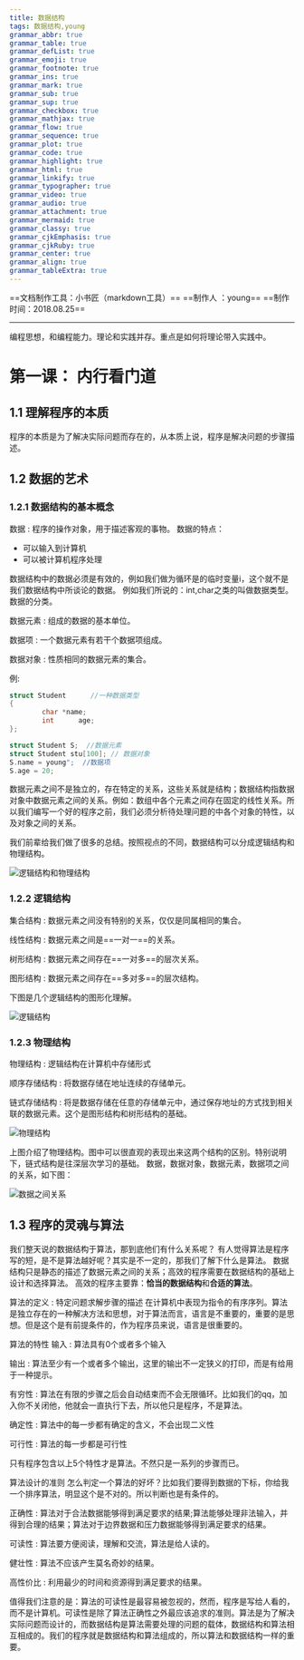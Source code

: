 ```yaml
---
title: 数据结构
tags: 数据结构,young
grammar_abbr: true
grammar_table: true
grammar_defList: true
grammar_emoji: true
grammar_footnote: true
grammar_ins: true
grammar_mark: true
grammar_sub: true
grammar_sup: true
grammar_checkbox: true
grammar_mathjax: true
grammar_flow: true
grammar_sequence: true
grammar_plot: true
grammar_code: true
grammar_highlight: true
grammar_html: true
grammar_linkify: true
grammar_typographer: true
grammar_video: true
grammar_audio: true
grammar_attachment: true
grammar_mermaid: true
grammar_classy: true
grammar_cjkEmphasis: true
grammar_cjkRuby: true
grammar_center: true
grammar_align: true
grammar_tableExtra: true
---
```

==文档制作工具：小书匠（markdown工具）==
==制作人     ：young==
==制作时间：2018.08.25==


----------

编程思想，和编程能力。理论和实践并存。重点是如何将理论带入实践中。

# 第一课： 内行看门道

## 1.1 理解程序的本质

程序的本质是为了解决实际问题而存在的，从本质上说，程序是解决问题的步骤描述。

## 1.2 数据的艺术

### 1.2.1 数据结构的基本概念

数据
: 程序的操作对象，用于描述客观的事物。
数据的特点：
* 可以输入到计算机
* 可以被计算机程序处理

数据结构中的数据必须是有效的，例如我们做为循环是的临时变量i，这个就不是我们数据结构中所谈论的数据。
例如我们所说的：int,char之类的叫做数据类型。数据的分类。

数据元素
: 组成的数据的基本单位。

数据项
: 一个数据元素有若干个数据项组成。

数据对象
: 性质相同的数据元素的集合。

例:
``` cpp
struct Student      //一种数据类型
{
		char *name;
		int      age;
};

struct Student S;  //数据元素
struct Student stu[100]; // 数据对象
S.name = young";  //数据项
S.age = 20;
```
数据元素之间不是独立的，存在特定的关系，这些关系就是结构；数据结构指数据对象中数据元素之间的关系。例如：数组中各个元素之间存在固定的线性关系。所以我们编写一个好的程序之前，我们必须分析待处理问题的中各个对象的特性，以及对象之间的关系。

我们前辈给我们做了很多的总结。按照视点的不同，数据结构可以分成逻辑结构和物理结构。

![逻辑结构和物理结构](./images/逻辑结构和物理结构.jpg)

### 1.2.2 逻辑结构

集合结构
: 数据元素之间没有特别的关系，仅仅是同属相同的集合。

线性结构
: 数据元素之间是==一对一==的关系。

树形结构
: 数据元素之间存在==一对多==的层次关系。

图形结构
: 数据元素之间存在==多对多==的层次结构。

下图是几个逻辑结构的图形化理解。

![逻辑结构](./images/数据结构.jpg)


### 1.2.3 物理结构

物理结构
: 逻辑结构在计算机中存储形式

顺序存储结构
: 将数据存储在地址连续的存储单元。

链式存储结构
: 将是数据存储在任意的存储单元中，通过保存地址的方式找到相关联的数据元素。这个是图形结构和树形结构的基础。

![物理结构](./images/物理结构.jpg)

上图介绍了物理结构。图中可以很直观的表现出来这两个结构的区别。特别说明下，链式结构是往深层次学习的基础。
数据，数据对象，数据元素，数据项之间的关系，如下图：

![数据之间关系](./images/数据关系.jpg)


## 1.3 程序的灵魂与算法
我们整天说的数据结构于算法，那到底他们有什么关系呢？
有人觉得算法是程序写的短，是不是算法越好呢？其实是不一定的，那我们了解下什么是算法。
数据结构只是静态的描述了数据元素之间的关系；高效的程序需要在数据结构的基础上设计和选择算法。
高效的程序主要靠：**恰当的数据结构**和**合适的算法**。

算法的定义
: 特定问题求解步骤的描述
在计算机中表现为指令的有序序列。算法是独立存在的一种解决方法和思想，对于算法而言，语言是不重要的，重要的是思想。但是这个是有前提条件的，作为程序员来说，语言是很重要的。

算法的特性
输入
: 算法具有0个或者多个输入

输出
: 算法至少有一个或者多个输出，这里的输出不一定狭义的打印，而是有给用于一种提示。

有穷性
: 算法在有限的步骤之后会自动结束而不会无限循环。比如我们的qq，加入你不关闭他，他就会一直执行下去，所以他只是程序，不是算法。

确定性
: 算法中的每一步都有确定的含义，不会出现二义性

可行性
: 算法的每一步都是可行性

只有程序包含以上5个特性才是算法。不然只是一系列的步骤而已。

算法设计的准则
怎么判定一个算法的好坏？比如我们要得到数据的下标，你给我一个排序算法，明显这个是不对的。所以判断也是有条件的。

正确性
: 算法对于合法数据能够得到满足要求的结果;算法能够处理非法输入，并得到合理的结果；算法对于边界数据和压力数据能够得到满足要求的结果。

可读性
: 算法要方便阅读，理解和交流，算法是给人读的。

健壮性
: 算法不应该产生莫名奇妙的结果。

高性价比
: 利用最少的时间和资源得到满足要求的结果。

值得我们注意的是：算法的可读性是最容易被忽视的，然而，程序是写给人看的，而不是计算机。可读性是除了算法正确性之外最应该追求的准则。算法是为了解决实际问题而设计的，而数据结构是算法需要处理的问题的载体，数据结构和算法相互相成的。我们的程序就是数据结构和算法组成的，所以算法和数据结构一样的重要。

